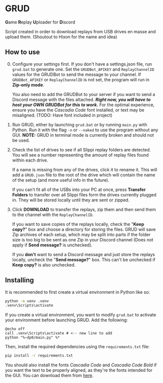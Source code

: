 # GRUD

**G**ame **R**eplay **U**ploader for **D**iscord

Script created in order to download replays from USB drives en masse and upload them.
(Shoutout to Hixon for the name and idea)


## How to use
0. Configure your settings first. If you don't have a settings.json file, run `grud.bat` to generate one. Set the `GRUDBot_APIKEY`
and `ReplayChannelID` values for the GRUDBot to send the message to your channel. If `GRUDBot_APIKEY` or `ReplayChannelID`
is not set, the program will run in **Zip-only mode**.

   You also need to add the GRUDBot to your server if you want to send a Discord message with the files attached. ***Right now, you
   will have to host your OWN GRUDBot for this to work.*** For the optimal experience, ensure you have the
   *Cascadia Code* font installed, or text may be misaligned. (TODO: Have font included in project)

1. Run GRUD, either by launching `grud.bat` or by running `main.py` with Python. Run it with the flag `-n` or `--naked` to 
use the program without any GUI. **NOTE:** GRUD in terminal mode is currently broken and should not be used.

2. Check the list of drives to see if all Slippi replay folders are detected. You will see a number
representing the amount of replay files found within each drive. 

   If a name is missing from any of the drives, click it to rename it. This will add a `GRUD.json` file to
   the root of the drive which will contain the name of the setup (and more useful info in the future).

   If you can't fit all of the USBs into your PC at once, press **Transfer Folders** to transfer
   over all Slippi files form the drives currently plugged in. They will be stored locally until
   they are sent or zipped.

3. Click **DOWNLOAD** to transfer the replays, zip them and then send them to the channel with the `ReplayChannelID`. 

   If you want to save copies of the replays locally, check the "**Keep copy?**" box and choose a directory
   for storing the files. GRUD will save Zip archives of each setup, which may be split into parts if the
   folder size is too big to be sent as one Zip in your Discord channel (Does not apply if **Send message?** is unchecked).

   If you **don't** want to send a Discord message and just store the replays locally, uncheck the "**Send message?**" box.
   This can't be unchecked if **Keep copy?** is also unchecked.


## Installing

It is recommended to first create a virtual environment in Python like so:

```bash
python -m venv .venv
.venv\Scripts\activate
```
If you create a virtual environment, you want to modify `grud.bat` to activate
your environment before launching GRUD. Add the following:

```batch
@echo off
call .venv\Scripts\activate # <-- new line to add
python "%~dp0/main.py" %*
```

Then, install the required dependencies using the `requirements.txt` file:
```bash
pip install -r requirements.txt
```

You should also install the fonts *Cascadia Code* and *Cascadia Code Bold* if you want the
text to be properly aligned, as they're the fonts intended for the GUI. You can download
them from [here](https://github.com/microsoft/cascadia-code).

